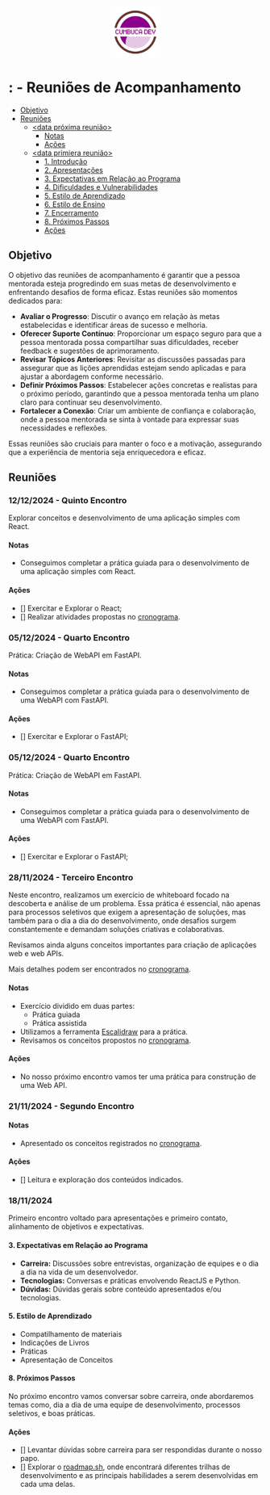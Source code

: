 <!-- markdownlint-disable MD024 -->

<div align="center">
  <picture>
    <source
      media="(prefers-color-scheme: dark)"
      srcset="https://github.com/cumbucadev/design/raw/main/images/logo-dark-transparent.png"
    >
    <img
      alt="Logo do Cumbuca Dev"
      src="https://github.com/cumbucadev/design/raw/main/images/logo-light-transparent.png"
      width="20%"
    >
  </picture>
</div>

# <nome pessoa mentorada> : <nome pessoa mentora> - Reuniões de Acompanhamento

- [Objetivo](#objetivo)
- [Reuniões](#reuniões)
  - [<data próxima reunião>](#)
    - [Notas](#notas)
    - [Ações](#ações)
  - [<data primiera reunião>](#-1)
    - [1. Introdução](#1-introdução)
    - [2. Apresentações](#2-apresentações)
    - [3. Expectativas em Relação ao Programa](#3-expectativas-em-relação-ao-programa)
    - [4. Dificuldades e Vulnerabilidades](#4-dificuldades-e-vulnerabilidades)
    - [5. Estilo de Aprendizado](#5-estilo-de-aprendizado)
    - [6. Estilo de Ensino](#6-estilo-de-ensino)
    - [7. Encerramento](#7-encerramento)
    - [8. Próximos Passos](#8-próximos-passos)
    - [Ações](#ações-1)

## Objetivo

O objetivo das reuniões de acompanhamento é garantir que a pessoa mentorada esteja progredindo em
suas metas de desenvolvimento e enfrentando desafios de forma eficaz. Estas reuniões são momentos
dedicados para:

- **Avaliar o Progresso**: Discutir o avanço em relação às metas estabelecidas e identificar áreas
  de sucesso e melhoria.
- **Oferecer Suporte Contínuo**: Proporcionar um espaço seguro para que a pessoa mentorada possa
  compartilhar suas dificuldades, receber feedback e sugestões de aprimoramento.
- **Revisar Tópicos Anteriores**: Revisitar as discussões passadas para assegurar que as lições
  aprendidas estejam sendo aplicadas e para ajustar a abordagem conforme necessário.
- **Definir Próximos Passos**: Estabelecer ações concretas e realistas para o próximo período,
  garantindo que a pessoa mentorada tenha um plano claro para continuar seu desenvolvimento.
- **Fortalecer a Conexão**: Criar um ambiente de confiança e colaboração, onde a pessoa mentorada se
  sinta à vontade para expressar suas necessidades e reflexões.

Essas reuniões são cruciais para manter o foco e a motivação, assegurando que a experiência de
mentoria seja enriquecedora e eficaz.

## Reuniões

### 12/12/2024 - Quinto Encontro

Explorar conceitos e desenvolvimento de uma aplicação simples com React.

#### Notas

- Conseguimos completar a prática guiada para o desenvolvimento de uma aplicação simples com React.

#### Ações

- [] Exercitar e Explorar o React;
- [] Realizar atividades propostas no [cronograma](cronograma_semana_2_a_5.md).

### 05/12/2024 - Quarto Encontro

Prática: Criação de WebAPI em FastAPI.

#### Notas

- Conseguimos completar a prática guiada para o desenvolvimento de uma WebAPI com FastAPI.

#### Ações

- [] Exercitar e Explorar o FastAPI;

### 05/12/2024 - Quarto Encontro

Prática: Criação de WebAPI em FastAPI.

#### Notas

- Conseguimos completar a prática guiada para o desenvolvimento de uma WebAPI com FastAPI.

#### Ações

- [] Exercitar e Explorar o FastAPI;

### 28/11/2024 - Terceiro Encontro

Neste encontro, realizamos um exercício de whiteboard focado na descoberta e análise de um problema. Essa prática é essencial, não apenas para processos seletivos que exigem a apresentação de soluções, mas também para o dia a dia do desenvolvimento, onde desafios surgem constantemente e demandam soluções criativas e colaborativas.

Revisamos ainda alguns conceitos importantes para criação de aplicações web e web APIs.

Mais detalhes podem ser encontrados no [cronograma](cronograma_semana_2_a_5.md).

#### Notas

- Exercício dividido em duas partes:
  - Prática guiada
  - Prática assistida
- Utilizamos a ferramenta [Escalidraw](https://excalidraw.com/) para a prática.
- Revisamos os conceitos propostos no [cronograma](cronograma_semana_2_a_5.md).

#### Ações

- No nosso próximo encontro vamos ter uma prática para construção de uma Web API.

### 21/11/2024 - Segundo Encontro

#### Notas

- Apresentado os conceitos registrados no [cronograma](cronograma_semana_2_a_5.md).

#### Ações

- [] Leitura e exploração dos conteúdos indicados.

### 18/11/2024

Primeiro encontro voltado para apresentações e primeiro contato, alinhamento de objetivos e expectativas.

#### 3. Expectativas em Relação ao Programa

- **Carreira:** Discussões sobre entrevistas, organização de equipes e o dia a dia na vida de um desenvolvedor.
- **Tecnologias:** Conversas e práticas envolvendo ReactJS e Python.
- **Dúvidas:** Dúvidas gerais sobre conteúdo apresentados e/ou tecnologias.

#### 5. Estilo de Aprendizado

- Compatilhamento de materiais
- Indicações de Livros
- Práticas
- Apresentação de Conceitos

#### 8. Próximos Passos

No próximo encontro vamos conversar sobre carreira, onde abordaremos temas como, dia a dia de uma equipe de desenvolvimento, processos seletivos, e boas práticas.

#### Ações

- [] Levantar dúvidas sobre carreira para ser respondidas durante o nosso papo.
- [] Explorar o [roadmap.sh](https://roadmap.sh/roadmaps), onde encontrará diferentes trilhas de desenvolvimento e as principais habilidades a serem desenvolvidas em cada uma delas.